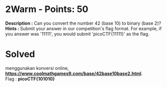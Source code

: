 # 2Warm - Points: 50
<b>Description :</b> Can you convert the number 42 (base 10) to binary (base 2)?<br>
<b>Hints : </b>Submit your answer in our competition's flag format. For example, if you answer was '11111', you would submit 'picoCTF{11111}' as the flag.<br>

# Solved
menggunakan konversi online, <b>https://www.coolmathgames9.com/base/42base10base2.html</b>.<br>
Flag : <b>picoCTF{101010}</b>

